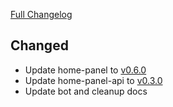 [Full Changelog](https://github.com/timmo001/addon-home-panel/compare/v0.1.6...v0.2.0)

## Changed

* Update home-panel to [v0.6.0](https://github.com/timmo001/home-panel/releases/tag/v0.6.0)
* Update home-panel-api to [v0.3.0](https://github.com/timmo001/home-panel-api/releases/tag/v0.3.0)
* Update bot and cleanup docs
